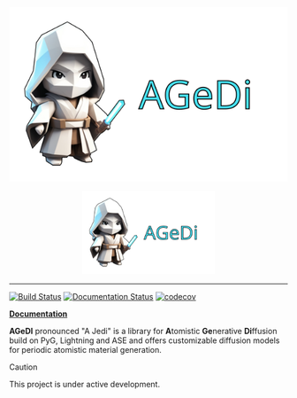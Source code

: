 ![Logo](docs/agedi.svg)
<p align="center">
  <img height="150" src="https://raw.githubusercontent.com/nronne/agedi/refs/heads/main/docs/agedi.svg?sanitize=true" />
</p>

______________________________________________________________________


[![Build
Status](https://cdn.prod.website-files.com/5e0f1144930a8bc8aace526c/65dd9eb5aaca434fac4f1c7c_Build-Passing-brightgreen.svg)]()
[![Documentation Status](https://readthedocs.org/projects/agedi/badge/?version=latest)](https://agedi.readthedocs.io/en/latest/?badge=latest)
[![codecov](https://cdn.prod.website-files.com/5e0f1144930a8bc8aace526c/65dd9eb5aaca434fac4f1c31_Coverage-83%2525-yellow.svg)]()


**[Documentation](https://agedi.readthedocs.io)**


**AGeDI** pronounced "A Jedi" is a library for **A**tomistic **Ge**nerative
**Di**ffusion build on PyG, Lightning and ASE and offers customizable
diffusion models for periodic atomistic material generation. 

> [!CAUTION]
> This project is under active development.



